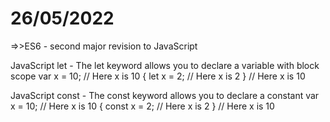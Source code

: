 # 26/05/2022
 
=>>ES6 -
second major revision to JavaScript

JavaScript let -
The let keyword allows you to declare a variable with block scope
var x = 10;
// Here x is 10
{
  let x = 2;
  // Here x is 2
}
// Here x is 10

JavaScript const -
The const keyword allows you to declare a constant
var x = 10;
// Here x is 10
{
  const x = 2;
  // Here x is 2
}
// Here x is 10
